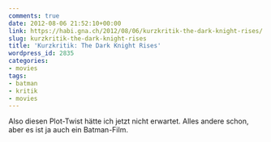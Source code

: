 ```yaml
---
comments: true
date: 2012-08-06 21:52:10+00:00
link: https://habi.gna.ch/2012/08/06/kurzkritik-the-dark-knight-rises/
slug: kurzkritik-the-dark-knight-rises
title: 'Kurzkritik: The Dark Knight Rises'
wordpress_id: 2835
categories:
- movies
tags:
- batman
- kritik
- movies
---
```


Also diesen Plot-Twist hätte ich jetzt nicht erwartet.
Alles andere schon, aber es ist ja auch ein Batman-Film.
